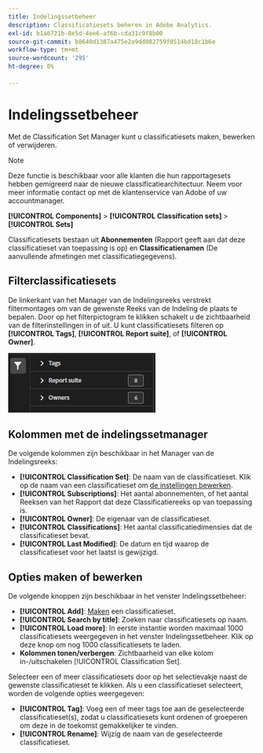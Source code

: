 ```yaml
---
title: Indelingssetbeheer
description: Classificatiesets beheren in Adobe Analytics.
exl-id: b1a6721b-8e5d-4ee6-af6b-cda31c9f8b00
source-git-commit: b8640d1387a475e2a9dd082759f0514bd18c1b6e
workflow-type: tm+mt
source-wordcount: '295'
ht-degree: 0%

---
```


# Indelingssetbeheer

Met de Classification Set Manager kunt u classificatiesets maken, bewerken of verwijderen.

>[!NOTE]
>
>Deze functie is beschikbaar voor alle klanten die hun rapportagesets hebben gemigreerd naar de nieuwe classificatiearchitectuur. Neem voor meer informatie contact op met de klantenservice van Adobe of uw accountmanager.

**[!UICONTROL Components]** > **[!UICONTROL Classification sets]** > **[!UICONTROL Sets]**

Classificatiesets bestaan uit **Abonnementen** (Rapport geeft aan dat deze classificatieset van toepassing is op) en **Classificatienamen** (De aanvullende afmetingen met classificatiegegevens).

## Filterclassificatiesets

De linkerkant van het Manager van de Indelingsreeks verstrekt filtermontages om van de gewenste Reeks van de Indeling de plaats te bepalen. Door op het filterpictogram te klikken schakelt u de zichtbaarheid van de filterinstellingen in of uit. U kunt classificatiesets filteren op **[!UICONTROL Tags]**, **[!UICONTROL Report suite]**, of **[!UICONTROL Owner]**.

![Classificatiesetfilters](../assets/classification-set-filters.png)

## Kolommen met de indelingssetmanager

De volgende kolommen zijn beschikbaar in het Manager van de Indelingsreeks:

* **[!UICONTROL Classification Set]**: De naam van de classificatieset. Klik op de naam van een classificatieset om [de instellingen bewerken](settings.md).
* **[!UICONTROL Subscriptions]**: Het aantal abonnementen, of het aantal Reeksen van het Rapport dat deze Classificatiereeks op van toepassing is.
* **[!UICONTROL Owner]**: De eigenaar van de classificatieset.
* **[!UICONTROL Classifications]**: Het aantal classificatiedimensies dat de classificatieset bevat.
* **[!UICONTROL Last Modified]**: De datum en tijd waarop de classificatieset voor het laatst is gewijzigd.

## Opties maken of bewerken

De volgende knoppen zijn beschikbaar in het venster Indelingssetbeheer:

* **[!UICONTROL Add]**: [Maken](create.md) een classificatieset.
* **[!UICONTROL Search by title]**: Zoeken naar classificatiesets op naam.
* **[!UICONTROL Load more]**: In eerste instantie worden maximaal 1000 classificatiesets weergegeven in het venster Indelingssetbeheer. Klik op deze knop om nog 1000 classificatiesets te laden.
* **Kolommen tonen/verbergen**: Zichtbaarheid van elke kolom in-/uitschakelen [!UICONTROL Classification Set].

Selecteer een of meer classificatiesets door op het selectievakje naast de gewenste classificatieset te klikken. Als u een classificatieset selecteert, worden de volgende opties weergegeven:

* **[!UICONTROL Tag]**: Voeg een of meer tags toe aan de geselecteerde classificatieset(s), zodat u classificatiesets kunt ordenen of groeperen om deze in de toekomst gemakkelijker te vinden.
* **[!UICONTROL Rename]**: Wijzig de naam van de geselecteerde classificatieset.
